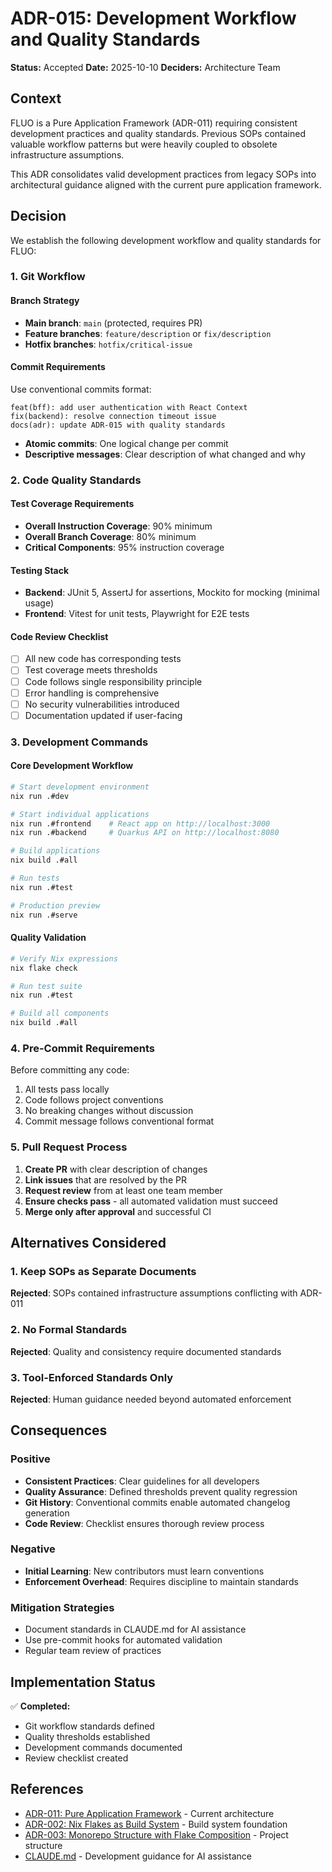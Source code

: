 # ADR-015: Development Workflow and Quality Standards

**Status:** Accepted
**Date:** 2025-10-10
**Deciders:** Architecture Team

## Context

FLUO is a Pure Application Framework (ADR-011) requiring consistent development practices and quality standards. Previous SOPs contained valuable workflow patterns but were heavily coupled to obsolete infrastructure assumptions.

This ADR consolidates valid development practices from legacy SOPs into architectural guidance aligned with the current pure application framework.

## Decision

We establish the following development workflow and quality standards for FLUO:

### 1. Git Workflow

#### Branch Strategy
- **Main branch**: `main` (protected, requires PR)
- **Feature branches**: `feature/description` or `fix/description`
- **Hotfix branches**: `hotfix/critical-issue`

#### Commit Requirements
Use conventional commits format:
```
feat(bff): add user authentication with React Context
fix(backend): resolve connection timeout issue
docs(adr): update ADR-015 with quality standards
```

- **Atomic commits**: One logical change per commit
- **Descriptive messages**: Clear description of what changed and why

### 2. Code Quality Standards

#### Test Coverage Requirements
- **Overall Instruction Coverage**: 90% minimum
- **Overall Branch Coverage**: 80% minimum
- **Critical Components**: 95% instruction coverage

#### Testing Stack
- **Backend**: JUnit 5, AssertJ for assertions, Mockito for mocking (minimal usage)
- **Frontend**: Vitest for unit tests, Playwright for E2E tests

#### Code Review Checklist
- [ ] All new code has corresponding tests
- [ ] Test coverage meets thresholds
- [ ] Code follows single responsibility principle
- [ ] Error handling is comprehensive
- [ ] No security vulnerabilities introduced
- [ ] Documentation updated if user-facing

### 3. Development Commands

#### Core Development Workflow
```bash
# Start development environment
nix run .#dev

# Start individual applications
nix run .#frontend    # React app on http://localhost:3000
nix run .#backend     # Quarkus API on http://localhost:8080

# Build applications
nix build .#all

# Run tests
nix run .#test

# Production preview
nix run .#serve
```

#### Quality Validation
```bash
# Verify Nix expressions
nix flake check

# Run test suite
nix run .#test

# Build all components
nix build .#all
```

### 4. Pre-Commit Requirements

Before committing any code:
1. All tests pass locally
2. Code follows project conventions
3. No breaking changes without discussion
4. Commit message follows conventional format

### 5. Pull Request Process

1. **Create PR** with clear description of changes
2. **Link issues** that are resolved by the PR
3. **Request review** from at least one team member
4. **Ensure checks pass** - all automated validation must succeed
5. **Merge only after approval** and successful CI

## Alternatives Considered

### 1. Keep SOPs as Separate Documents
**Rejected**: SOPs contained infrastructure assumptions conflicting with ADR-011

### 2. No Formal Standards
**Rejected**: Quality and consistency require documented standards

### 3. Tool-Enforced Standards Only
**Rejected**: Human guidance needed beyond automated enforcement

## Consequences

### Positive
- **Consistent Practices**: Clear guidelines for all developers
- **Quality Assurance**: Defined thresholds prevent quality regression
- **Git History**: Conventional commits enable automated changelog generation
- **Code Review**: Checklist ensures thorough review process

### Negative
- **Initial Learning**: New contributors must learn conventions
- **Enforcement Overhead**: Requires discipline to maintain standards

### Mitigation Strategies
- Document standards in CLAUDE.md for AI assistance
- Use pre-commit hooks for automated validation
- Regular team review of practices

## Implementation Status

✅ **Completed:**
- Git workflow standards defined
- Quality thresholds established
- Development commands documented
- Review checklist created

## References

- [ADR-011: Pure Application Framework](./011-pure-application-framework.md) - Current architecture
- [ADR-002: Nix Flakes as Build System](./002-nix-flakes-build-system.md) - Build system foundation
- [ADR-003: Monorepo Structure with Flake Composition](./003-monorepo-flake-composition.md) - Project structure
- [CLAUDE.md](../../CLAUDE.md) - Development guidance for AI assistance
